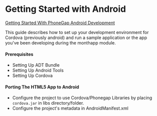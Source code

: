 Getting Started with Android
============================

[Getting Started With PhoneGap Android Development](http://www.adobe.com/devnet/html5/articles/getting-started-with-phonegap-in-eclipse-for-android.html)

This guide describes how to set up your development environment for Cordova (previously android) and run a sample application or the app you've been developing during the monthapp module.

#### Prerequisites

* Setting Up ADT Bundle
* Setting Up Android Tools
* Setting Up Cordova

#### Porting The HTML5 App to Android

* Configure the project to use Cordova/Phonegap Libraries by placing `cordova.jar` in libs directory/folder.
* Configure the project's metadata in AndroidManifest.xml
